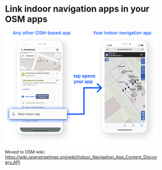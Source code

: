 # Link indoor navigation apps in your OSM apps

![A UX flow diagram showing how tapping a link in Wheelmap opens indoor navigation for a specific place on OpenLevelUp](./Indoor%20navigation%20app%20discoverability.png)

Moved to OSM wiki: https://wiki.openstreetmap.org/wiki/Indoor_Navigation_App_Content_Discovery_API
